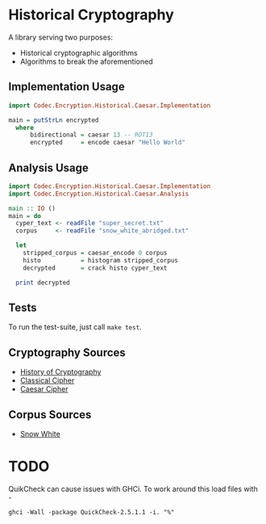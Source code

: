 Historical Cryptography
=======================

A library serving two purposes:

* Historical cryptographic algorithms
* Algorithms to break the aforementioned

## Implementation Usage

```haskell
import Codec.Encryption.Historical.Caesar.Implementation

main = putStrLn encrypted
  where
      bidirectional = caesar 13 -- ROT13
      encrypted     = encode caesar "Hello World"
```

## Analysis Usage

```haskell
import Codec.Encryption.Historical.Caesar.Implementation
import Codec.Encryption.Historical.Caesar.Analysis

main :: IO ()
main = do
  cyper_text <- readFile "super_secret.txt"
  corpus     <- readFile "snow_white_abridged.txt"

  let
    stripped_corpus = caesar_encode 0 corpus
    histo           = histogram stripped_corpus
    decrypted       = crack histo cyper_text

  print decrypted
```

## Tests

To run the test-suite, just call `make test`.

## Cryptography Sources

* [History of Cryptography](http://en.wikipedia.org/wiki/History_of_cryptography)
* [Classical Cipher       ](http://en.wikipedia.org/wiki/Classical_cipher)
* [Caesar Cipher          ](http://en.wikipedia.org/wiki/Caesar_cipher)

## Corpus Sources

* [Snow White             ](http://www.gutenberg.org/dirs/etext04/grimm10a.txt)

# TODO

QuikCheck can cause issues with GHCi. To work around this load files with -

    ghci -Wall -package QuickCheck-2.5.1.1 -i. "%"
